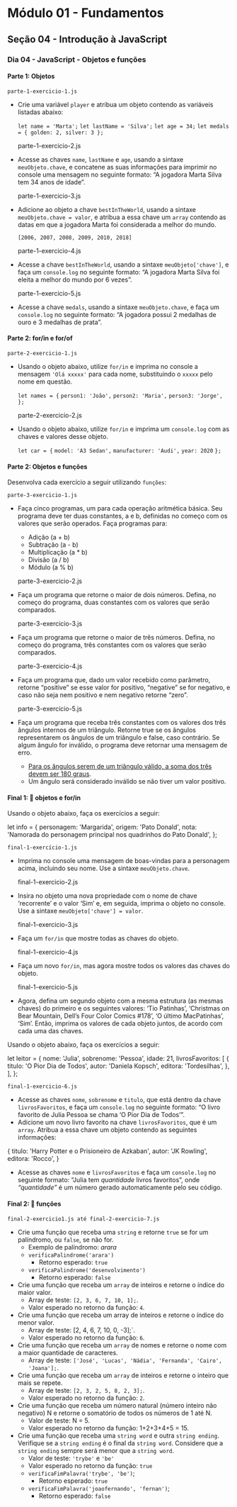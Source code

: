 # Módulo 01 - Fundamentos
## Seção 04 - Introdução à JavaScript
### Dia 04 - JavaScript - Objetos e funções

#### Parte 1: Objetos

    parte-1-exercicio-1.js

- Crie uma variável `player` e atribua um objeto contendo as variáveis listadas abaixo:

    `let name = 'Marta';`
    `let lastName = 'Silva';`
    `let age = 34;`
    `let medals = { golden: 2, silver: 3 };`


    parte-1-exercicio-2.js

- Acesse as chaves `name`, `lastName` e `age`, usando a sintaxe `meuObjeto.chave`, e concatene as suas informações para imprimir no console uma mensagem no seguinte formato: “A jogadora Marta Silva tem 34 anos de idade”.


    parte-1-exercicio-3.js

- Adicione ao objeto a chave `bestInTheWorld`, usando a sintaxe `meuObjeto.chave = valor`, e atribua a essa chave um `array` contendo as datas em que a jogadora Marta foi considerada a melhor do mundo.

    `[2006, 2007, 2008, 2009, 2010, 2018]`


    parte-1-exercicio-4.js

- Acesse a chave `bestInTheWorld`, usando a sintaxe `meuObjeto['chave']`, e faça um `console.log` no seguinte formato: “A jogadora Marta Silva foi eleita a melhor do mundo por 6 vezes”.


    parte-1-exercicio-5.js

- Acesse a chave `medals`, usando a sintaxe `meuObjeto.chave`, e faça um `console.log` no seguinte formato: “A jogadora possui 2 medalhas de ouro e 3 medalhas de prata”.

#### Parte 2: for/in e for/of

    parte-2-exercicio-1.js

- Usando o objeto abaixo, utilize `for/in` e imprima no console a mensagem `'Olá xxxxx'` para cada nome, substituindo o `xxxxx` pelo nome em questão.

    `let names = {`
    `person1: 'João',`
    `person2: 'Maria',`
    `person3: 'Jorge',`
    `};`


    parte-2-exercicio-2.js

- Usando o objeto abaixo, utilize `for/in` e imprima um `console.log` com as chaves e valores desse objeto.

    `let car = {`
    `model: 'A3 Sedan',`
    `manufacturer: 'Audi',`
    `year: 2020`
    `};`

#### Parte 2: Objetos e funções

Desenvolva cada exercício a seguir utilizando `funções`:


    parte-3-exercicio-1.js

- Faça cinco programas, um para cada operação aritmética básica. Seu programa deve ter duas constantes, a e b, definidas no começo com os valores que serão operados. Faça programas para:
    - Adição (a + b)
    - Subtração (a - b)
    - Multiplicação (a * b)
    - Divisão (a / b)
    - Módulo (a % b)


    parte-3-exercicio-2.js

- Faça um programa que retorne o maior de dois números. Defina, no começo do programa, duas constantes com os valores que serão comparados.


    parte-3-exercicio-3.js

- Faça um programa que retorne o maior de três números. Defina, no começo do programa, três constantes com os valores que serão comparados.


    parte-3-exercicio-4.js

- Faça um programa que, dado um valor recebido como parâmetro, retorne “positive” se esse valor for positivo, “negative” se for negativo, e caso não seja nem positivo e nem negativo retorne “zero”.


    parte-3-exercicio-5.js

- Faça um programa que receba três constantes com os valores dos três ângulos internos de um triângulo. Retorne true se os ângulos representarem os ângulos de um triângulo e false, caso contrário. Se algum ângulo for inválido, o programa deve retornar uma mensagem de erro.
    - [Para os ângulos serem de um triângulo válido, a soma dos três devem ser 180 graus](https://blogdoenem.com.br/triangulos-propriedades/).
    - Um ângulo será considerado inválido se não tiver um valor positivo.

#### Final 1: 🚀 objetos e for/in

Usando o objeto abaixo, faça os exercícios a seguir:

let info = {
  personagem: 'Margarida',
  origem: 'Pato Donald',
  nota: 'Namorada do personagem principal nos quadrinhos do Pato Donald',
};

    final-1-exercício-1.js

- Imprima no console uma mensagem de boas-vindas para a personagem acima, incluindo seu nome. Use a sintaxe `meuObjeto.chave`.


    final-1-exercicio-2.js

- Insira no objeto uma nova propriedade com o nome de chave ‘recorrente’ e o valor ‘Sim’ e, em seguida, imprima o objeto no console. Use a sintaxe `meuObjeto['chave'] = valor`.


    final-1-exercicio-3.js

- Faça um `for/in` que mostre todas as chaves do objeto.


    final-1-exercicio-4.js

- Faça um novo `for/in`, mas agora mostre todos os valores das chaves do objeto.


    final-1-exercicio-5.js

- Agora, defina um segundo objeto com a mesma estrutura (as mesmas chaves) do primeiro e os seguintes valores: ‘Tio Patinhas’, ‘Christmas on Bear Mountain, Dell’s Four Color Comics #178’, ‘O último MacPatinhas’, ‘Sim’. Então, imprima os valores de cada objeto juntos, de acordo com cada uma das chaves.


Usando o objeto abaixo, faça os exercícios a seguir:

let leitor = {
  nome: 'Julia',
  sobrenome: 'Pessoa',
  idade: 21,
  livrosFavoritos: [
    {
      titulo: 'O Pior Dia de Todos',
      autor: 'Daniela Kopsch',
      editora: 'Tordesilhas',
    },
  ],
};


    final-1-exercicio-6.js

- Acesse as chaves `nome`, `sobrenome` e `titulo`, que está dentro da chave `livrosFavoritos`, e faça um `console.log` no seguinte formato: “O livro favorito de Julia Pessoa se chama ‘O Pior Dia de Todos’”.
- Adicione um novo livro favorito na chave `livrosFavoritos`, que é um `array`. Atribua a essa chave um objeto contendo as seguintes informações:

{
  titulo: 'Harry Potter e o Prisioneiro de Azkaban',
  autor: 'JK Rowling',
  editora: 'Rocco',
}

- Acesse as chaves `nome` e `livrosFavoritos` e faça um `console.log` no seguinte formato: “Julia tem _quantidade_ livros favoritos”, onde _“quantidade”_ é um número gerado automaticamente pelo seu código.

#### Final 2: 🚀 funções

    final-2-exercicio1.js até final-2-exercicio-7.js

- Crie uma função que receba uma `string` e retorne `true` se for um palíndromo, ou `false`, se não for.
    - Exemplo de palíndromo: _arara_
    - `verificaPalindrome('arara')`
        - Retorno esperado: `true`
    - `verificaPalindrome('desenvolvimento')`
        - Retorno esperado: `false`
- Crie uma função que receba um `array` de inteiros e retorne o índice do maior valor.
    - Array de teste: `[2, 3, 6, 7, 10, 1];`.
    - Valor esperado no retorno da função: `4`.
- Crie uma função que receba um array de inteiros e retorne o índice do menor valor.
    - Array de teste: [2, 4, 6, 7, 10, 0, -3];`.
    - Valor esperado no retorno da função: `6`.
- Crie uma função que receba um `array` de nomes e retorne o nome com a maior quantidade de caracteres.
    - Array de teste: `['José', 'Lucas', 'Nádia', 'Fernanda', 'Cairo', 'Joana'];`.
- Crie uma função que receba um `array` de inteiros e retorne o inteiro que mais se repete.
    - Array de teste: `[2, 3, 2, 5, 8, 2, 3];`.
    - Valor esperado no retorno da função: `2`.
- Crie uma função que receba um número natural (número inteiro não negativo) N e retorne o somatório de todos os números de 1 até N.
    - Valor de teste: N = 5.
    - Valor esperado no retorno da função: 1+2+3+4+5 = 15.
- Crie uma função que receba uma `string word` e outra `string ending`. Verifique se a `string ending` é o final da `string word`. Considere que a `string ending` sempre será menor que a `string word`.
    - Valor de teste: `'trybe'` e `'be'`
    - Valor esperado no retorno da função: `true`
    - `verificaFimPalavra('trybe', 'be')`;
        - Retorno esperado: `true`
    - `verificaFimPalavra('joaofernando', 'fernan')`;
        - Retorno esperado: `false`